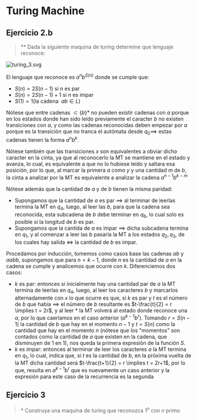# Turing Machine

## Ejercicio 2.b

> \*\* Dada la siguiente maquina de turing determine que lenguaje reconoce:

![turing_3.svg](./images/turing_3.svg)

El lenguaje que reconoce es $a^nb^{S(n)}$ donde se cumple que:

- $S(n) = 2S(n-1)$ si $n$ es par
- $S(n) = 2S(n-1)+1$ si $n$ es impar
- $S(1) = 1 (\text{la cadena} \ \  ab \in L)$

Nótese que entre cadenas $\subset \{b\}*$ no pueden existir cadenas con $a$ porque en los estados donde han sido leído previamente el caracter $b$ no existen transiciones con $a$, y como las cadenas reconocidas deben empezar por $a$ porque es la transición que no tranca el autómata desde $q_0 \implies$ estas cadenas tienen la forma $a^nb^k$.

Nótese también que las transiciones $x$ son equivalentes a obviar dicho caracter en la cinta, ya que al reconocerlo la MT se mantiene en el estado y avanza, lo cual, es equivalente a que no lo hubiese leído y saltara esa posición, por lo que, al marcar la primera $a$ como $y$ y una cantidad $m$ de $b$, la cinta a analizar por la MT es equivalente a analizar la cadena $a^{n-1}b^{k-m}$

Nótese además que la cantidad de $a$ y de $b$ tienen la misma paridad:

- Supongamos que la cantidad de $a$ es par $\implies$ al terminar de leerlas termina la MT en $q_4$, luego, al leer las $b$, para que la cadena sea reconocida, esta subcadena de $b$ debe terminar en $q_6$, lo cual solo es posible si la longitud de $b$ es par.
- Supongamos que la cantida de $a$ es impar $\implies$ dicha subcadena termina en $q_1$, y al comenzar a leer las $b$ pasaría la MT a los estados $q_2,q_3$, de los cuales hay salida $\iff$ la cantidad de $b$ es impar.

Procedamos por inducción, tomemos como casos base las cadenas $ab$ y $aabb$, supongamos que para $n = k-1$, donde $n$ es la cantidad de $a$ en la cadena se cumple y analicemos que ocurre con $k$. Diferenciemos dos casos:

- $k$ es par: entonces si inicialmente hay una cantidad par de $a$ la MT termina de leerlas en $q_4$, luego, al leer los caracteres $b$ y marcarlos alternadamente con $x$ lo que ocurre es que, si $k$ es par y $t$ es el número de $b$ que había $\implies$ el número de $b$ resultante es $t-\frac{t}{2} = r \implies t = 2r$, y al leer $*$ la MT volverá al estado donde reconoce una $a$, por lo que caeríamos en el caso anterior ($a^{k-1}b^r$). Tomando $r = S(n-1)$ la cantidad de $b$ que hay en el momento $n-1$ y $t = S(n)$ como la cantidad que hay en el momento $n$ (nótese que los "momentos" son contados como la cantidad de $a$ que existen en la cadena, que disminuyen de 1 en 1), nos queda la primera expresión de la función $S$.
- $k$ es impar: entonces al terminar de leer los caracteres $a$ la MT termina en $q_1$, lo cual, indica que, si $t$ es la cantidad de $b$, en la próxima vuelta de la MT dicha cantidad será $t-\frac{t+1}{2} = r \implies t = 2r+1$, por lo que, resulta en $a^{k-1}b^{r}$ que es nuevamente un caso anterior y la expresión para este caso de la recurrencia es la segunda

## Ejercicio 3

> \* Construya una maquina de turing que reconozca $1^{n}$ con $n$ primo
